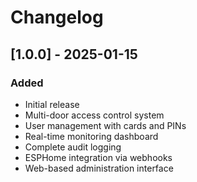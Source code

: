 # Changelog

## [1.0.0] - 2025-01-15

### Added
- Initial release
- Multi-door access control system
- User management with cards and PINs
- Real-time monitoring dashboard
- Complete audit logging
- ESPHome integration via webhooks
- Web-based administration interface
